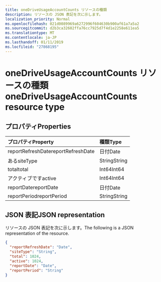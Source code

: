 ```yaml
---
title: oneDriveUsageAccountCounts リソースの種類
description: リソースの JSON 表記を次に示します。
localization_priority: Normal
ms.openlocfilehash: 021d0089969a6272996f604630b900af61a7a5a2
ms.sourcegitcommit: d2b3ca32602ffa76cc7925d7f4d1e2258e611ea5
ms.translationtype: MT
ms.contentlocale: ja-JP
ms.lasthandoff: 01/11/2019
ms.locfileid: "27868195"
---
```

# <a name="onedriveusageaccountcounts-resource-type"></a><span data-ttu-id="257eb-103">oneDriveUsageAccountCounts リソースの種類</span><span class="sxs-lookup"><span data-stu-id="257eb-103">oneDriveUsageAccountCounts resource type</span></span>

## <a name="properties"></a><span data-ttu-id="257eb-104">プロパティ</span><span class="sxs-lookup"><span data-stu-id="257eb-104">Properties</span></span>

| <span data-ttu-id="257eb-105">プロパティ</span><span class="sxs-lookup"><span data-stu-id="257eb-105">Property</span></span>          | <span data-ttu-id="257eb-106">種類</span><span class="sxs-lookup"><span data-stu-id="257eb-106">Type</span></span>   |
| :---------------- | :----- |
| <span data-ttu-id="257eb-107">reportRefreshDate</span><span class="sxs-lookup"><span data-stu-id="257eb-107">reportRefreshDate</span></span> | <span data-ttu-id="257eb-108">日付</span><span class="sxs-lookup"><span data-stu-id="257eb-108">Date</span></span>   |
| <span data-ttu-id="257eb-109">ある</span><span class="sxs-lookup"><span data-stu-id="257eb-109">siteType</span></span>          | <span data-ttu-id="257eb-110">String</span><span class="sxs-lookup"><span data-stu-id="257eb-110">String</span></span> |
| <span data-ttu-id="257eb-111">total</span><span class="sxs-lookup"><span data-stu-id="257eb-111">total</span></span>             | <span data-ttu-id="257eb-112">Int64</span><span class="sxs-lookup"><span data-stu-id="257eb-112">Int64</span></span>  |
| <span data-ttu-id="257eb-113">アクティブです</span><span class="sxs-lookup"><span data-stu-id="257eb-113">active</span></span>            | <span data-ttu-id="257eb-114">Int64</span><span class="sxs-lookup"><span data-stu-id="257eb-114">Int64</span></span>  |
| <span data-ttu-id="257eb-115">reportDate</span><span class="sxs-lookup"><span data-stu-id="257eb-115">reportDate</span></span>        | <span data-ttu-id="257eb-116">日付</span><span class="sxs-lookup"><span data-stu-id="257eb-116">Date</span></span>   |
| <span data-ttu-id="257eb-117">reportPeriod</span><span class="sxs-lookup"><span data-stu-id="257eb-117">reportPeriod</span></span>      | <span data-ttu-id="257eb-118">String</span><span class="sxs-lookup"><span data-stu-id="257eb-118">String</span></span> |

## <a name="json-representation"></a><span data-ttu-id="257eb-119">JSON 表記</span><span class="sxs-lookup"><span data-stu-id="257eb-119">JSON representation</span></span>

<span data-ttu-id="257eb-120">リソースの JSON 表記を次に示します。</span><span class="sxs-lookup"><span data-stu-id="257eb-120">The following is a JSON representation of the resource.</span></span>

<!-- {
  "blockType": "resource",
  "@odata.type": "microsoft.graph.oneDriveUsageAccountCounts"
} -->

```json
{
  "reportRefreshDate": "Date", 
  "siteType": "String", 
  "total": 1024, 
  "active": 1024, 
  "reportDate": "Date", 
  "reportPeriod": "String"
}
```
